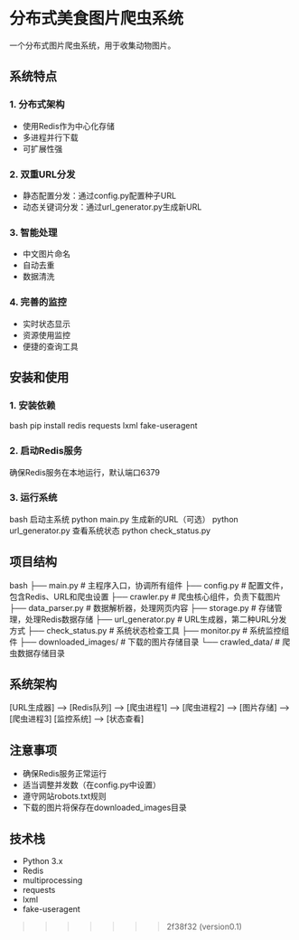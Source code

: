 # 分布式美食图片爬虫系统

一个分布式图片爬虫系统，用于收集动物图片。

## 系统特点

### 1. 分布式架构
- 使用Redis作为中心化存储
- 多进程并行下载
- 可扩展性强

### 2. 双重URL分发
- 静态配置分发：通过config.py配置种子URL
- 动态关键词分发：通过url_generator.py生成新URL

### 3. 智能处理
- 中文图片命名
- 自动去重
- 数据清洗

### 4. 完善的监控
- 实时状态显示
- 资源使用监控
- 便捷的查询工具

## 安装和使用

### 1. 安装依赖
bash
pip install redis requests lxml fake-useragent

### 2. 启动Redis服务
确保Redis服务在本地运行，默认端口6379

### 3. 运行系统
bash
启动主系统
python main.py
生成新的URL（可选）
python url_generator.py
查看系统状态
python check_status.py

## 项目结构
bash
├── main.py # 主程序入口，协调所有组件
├── config.py # 配置文件，包含Redis、URL和爬虫设置
├── crawler.py # 爬虫核心组件，负责下载图片
├── data_parser.py # 数据解析器，处理网页内容
├── storage.py # 存储管理，处理Redis数据存储
├── url_generator.py # URL生成器，第二种URL分发方式
├── check_status.py # 系统状态检查工具
├── monitor.py # 系统监控组件
├── downloaded_images/ # 下载的图片存储目录
└── crawled_data/ # 爬虫数据存储目录

## 系统架构
[URL生成器] --> [Redis队列] --> [爬虫进程1]
--> [爬虫进程2] --> [图片存储]
--> [爬虫进程3]
[监控系统] --> [状态查看]

## 注意事项
- 确保Redis服务正常运行
- 适当调整并发数（在config.py中设置）
- 遵守网站robots.txt规则
- 下载的图片将保存在downloaded_images目录

## 技术栈
- Python 3.x
- Redis
- multiprocessing
- requests
- lxml
- fake-useragent
>>>>>>> 2f38f32 (version0.1)
